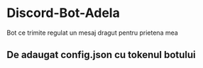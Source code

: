 # Discord-Bot-Adela
Bot ce trimite regulat un mesaj dragut pentru prietena mea

## De adaugat config.json cu tokenul botului 
